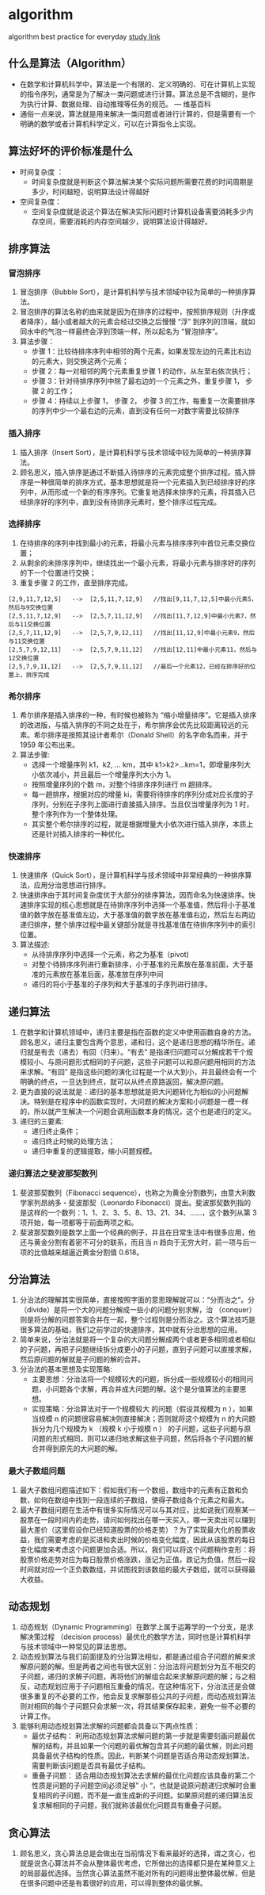 # algorithm
algorithm best practice for everyday
[study link](https://www.imooc.com/wiki/algorithmlesson/insertsort.html)

## 什么是算法（Algorithm）
- 在数学和计算机科学中，算法是一个有限的、定义明确的、可在计算机上实现的指令序列，通常是为了解决一类问题或进行计算。算法总是不含糊的，是作为执行计算、数据处理、自动推理等任务的规范。 — 维基百科
- 通俗一点来说，算法就是用来解决一类问题或者进行计算的，但是需要有一个明确的数学或者计算机科学定义，可以在计算指令上实现。

## 算法好坏的评价标准是什么
- 时间复杂度 ：
    - 时间复杂度就是判断这个算法解决某个实际问题所需要花费的时间周期是多少，时间越短，说明算法设计得越好
- 空间复杂度：
    - 空间复杂度就是说这个算法在解决实际问题时计算机设备需要消耗多少内存空间，需要消耗的内存空间越少，说明算法设计得越好。

## 排序算法
### 冒泡排序
1. 冒泡排序（Bubble Sort），是计算机科学与技术领域中较为简单的一种排序算法。
2. 冒泡排序的算法名称的由来就是因为在排序的过程中，按照排序规则（升序或者降序），越小或者越大的元素会经过交换之后慢慢 “浮” 到序列的顶端，就如同水中的气泡一样最终会浮到顶端一样，所以起名为 “冒泡排序”。
3. 算法步骤：
    - 步骤 1：比较待排序序列中相邻的两个元素，如果发现左边的元素比右边的元素大，则交换这两个元素；
    - 步骤 2：每一对相邻的两个元素重复步骤 1 的动作，从左至右依次执行；
    - 步骤 3：针对待排序序列中除了最右边的一个元素之外，重复步骤 1， 步骤 2 的工作；
    - 步骤 4：持续以上步骤 1， 步骤 2， 步骤 3 的工作，每重复一次需要排序的序列中少一个最右边的元素，直到没有任何一对数字需要比较排序

### 插入排序
1. 插入排序（Insert Sort），是计算机科学与技术领域中较为简单的一种排序算法。
2. 顾名思义，插入排序是通过不断插入待排序的元素完成整个排序过程。插入排序是一种很简单的排序方式，基本思想就是将一个元素插入到已经排序好的序列中，从而形成一个新的有序序列。它重复地选择未排序的元素，将其插入已经排序好的序列中，直到没有待排序元素时，整个排序过程完成。

### 选择排序
1. 在待排序的序列中找到最小的元素，将最小元素与排序序列中首位元素交换位置；
2. 从剩余的未排序序列中，继续找出一个最小元素，将最小元素与排序好的序列的下一个位置进行交换；
3. 重复步骤 2 的工作，直至排序完成。
```
[2,9,11,7,12,5]   -->  [2,5,11,7,12,9]	 //找出[9,11,7,12,5]中最小元素5，然后与9交换位置
[2,5,11,7,12,9]   -->  [2,5,7,11,12,9]	 //找出[11,7,12,9]中最小元素7，然后与11交换位置
[2,5,7,11,12,9]   -->  [2,5,7,9,12,11]	 //找出[11,12,9]中最小元素9，然后与11交换位置
[2,5,7,9,12,11]   -->  [2,5,7,9,11,12]   //找出[12,11]中最小元素11，然后与12交换位置
[2,5,7,9,11,12]   -->  [2,5,7,9,11,12]	 //最后一个元素12，已经在排序好的位置上，排序完成
```

### 希尔排序
1. 希尔排序是插入排序的一种，有时候也被称为 “缩小增量排序”。它是插入排序的改进版，与插入排序的不同之处在于，希尔排序会优先比较距离较远的元素。希尔排序是按照其设计者希尔（Donald Shell）的名字命名而来，并于 1959 年公布出来。
2. 算法步骤: 
    - 选择一个增量序列 k1，k2, … km，其中 k1>k2>…km=1，即增量序列大小依次减小，并且最后一个增量序列大小为 1。
    - 按照增量序列的个数 m，对整个待排序序列进行 m 趟排序。
    - 每一趟排序，根据对应的增量 ki，需要将待排序的序列分成对应长度的子序列，分别在子序列上面进行直接插入排序。当且仅当增量序列为 1 时，整个序列作为一个整体处理。
    - 其实整个希尔排序的过程，就是根据增量大小依次进行插入排序，本质上还是针对插入排序的一种优化。

### 快速排序
1. 快速排序（Quick Sort），是计算机科学与技术领域中非常经典的一种排序算法，应用分治思想进行排序。
2. 快速排序由于其时间复杂度优于大部分的排序算法，因而命名为快速排序。快速排序实现的核心思想就是在待排序序列中选择一个基准值，然后将小于基准值的数字放在基准值左边，大于基准值的数字放在基准值右边，然后左右两边递归排序，整个排序过程中最关键部分就是寻找基准值在待排序序列中的索引位置。
3. 算法描述:
    - 从待排序序列中选择一个元素，称之为基准（pivot)
    - 对整个待排序序列进行重新排序，小于基准的元素放在基准前面，大于基准的元素放在基准后面，基准放在序列中间
    - 递归的将小于基准的子序列和大于基准的子序列进行排序。


## 递归算法
1. 在数学和计算机领域中，递归主要是指在函数的定义中使用函数自身的方法。顾名思义，递归主要包含两个意思，递和归，这个是递归思想的精华所在。递归就是有去（递去）有回（归来）。“有去” 是指递归问题可以分解成若干个规模较小、与原问题形式相同的子问题，这些子问题可以和原问题用相同的方法来求解。“有回” 是指这些问题的演化过程是一个从大到小，并且最终会有一个明确的终点，一旦达到终点，就可以从终点原路返回，解决原问题。
2. 更为直接的说法就是：递归的基本思想就是把大问题转化为相似的小问题解决。特别是在程序中的函数实现时，大问题的解决方案和小问题是一模一样的，所以就产生解决一个问题会调用函数本身的情况，这个也是递归的定义。
3. 递归的三要素:
    - 递归终止条件；
    - 递归终止时候的处理方法；
    - 递归中重复的逻辑提取，缩小问题规模。

### 递归算法之斐波那契数列
1. 斐波那契数列（Fibonacci sequence），也称之为黄金分割数列，由意大利数学家列昂纳多・斐波那契（Leonardo Fibonacci）提出。斐波那契数列指的是这样的一个数列：1、1、2、3、5、8、13、21、34、……，这个数列从第 3 项开始，每一项都等于前面两项之和。
2. 斐波那契数列是数学上面一个经典的例子，并且在日常生活中有很多应用，他还与黄金分割有着密不可分的联系，而且当 n 趋向于无穷大时，前一项与后一项的比值越来越逼近黄金分割值 0.618。


## 分治算法
1. 分治法的理解其实很简单，直接按照字面的意思理解就可以：“分而治之”。分（divide）是将一个大的问题分解成一些小的问题分别求解，治 （conquer）则是将分解的问题答案合并在一起，整个过程则是分而治之。这个算法技巧是很多算法的基础，我们之前学过的快速排序，其中就有分治思想的应用。
2. 简单来说，分治法就是将一个复杂的大问题分解成两个或者更多相同或者相似的子问题，再把子问题继续拆分成更小的子问题，直到子问题可以直接求解，然后原问题的解就是子问题的解的合并。
3. 分治法的基本思想及实现策略: 
    - 主要思想：分治法将一个规模较大的问题，拆分成一些规模较小的相同问题，小问题各个求解，再合并成大问题的解。这个是分值算法的主要思想。
    - 实现策略：分治算法对于一个规模较大 的问题（假设其规模为 n ），如果当规模 n 的问题很容易解决则直接解决；否则就将这个规模为 n 的大问题拆分为几个规模为 k （规模 k 小于规模 n ） 的子问题，这些子问题与原问题的形式相同，则可以递归地求解这些子问题，然后将各个子问题的解合并得到原先的大问题的解。

### 最大子数组问题
1. 最大子数组问题描述如下：假如我们有一个数组，数组中的元素有正数和负数，如何在数组中找到一段连续的子数组，使得子数组各个元素之和最大。
2. 最大子数组问题在生活中有很多实际情况可以与其对应，比如说我们观察某一股票在一段时间内的走势，请问如何找出在哪一天买入，哪一天卖出可以赚到最大差价（这里假设你已经知道股票的价格走势）？为了实现最大化的股票收益，我们需要考虑的是买进和卖出时候的价格变化幅度，因此从该股票的每日变化幅度来考虑这个问题更加合适。所以，我们可以将这个问题稍作变形：将股票价格走势对应为每日股票价格涨跌，涨记为正值，跌记为负值，然后一段时间就对应一个正负数数组，并试图找到该数组的最大子数组，就可以获得最大收益。

## 动态规划
1. 动态规划（Dynamic Programming）在数学上属于运筹学的一个分支，是求解决策过程 （decision process）最优化的数学方法，同时也是计算机科学与技术领域中一种常见的算法思想。
2. 动态规划算法与我们前面提及的分治算法相似，都是通过组合子问题的解来求解原问题的解。但是两者之间也有很大区别：分治法将问题划分为互不相交的子问题，递归的求解子问题，再将他们的解组合起来求解原问题的解；与之相反，动态规划应用于子问题相互重叠的情况，在这种情况下，分治法还是会做很多重复的不必要的工作，他会反复求解那些公共的子问题，而动态规划算法则对相同的每个子问题只会求解一次，将其结果保存起来，避免一些不必要的计算工作。
3. 能够利用动态规划算法求解的问题都会具备以下两点性质：
    - 最优子结构： 利用动态规划算法求解问题的第一步就是需要刻画问题最优解的结构，并且如果一个问题的最优解包含其子问题的最优解，则此问题具备最优子结构的性质。因此，判断某个问题是否适合用动态规划算法，需要判断该问题是否具有最优子结构。
    - 重叠子问题： 适合用动态规划算法去求解的最优化问题应该具备的第二个性质是问题的子问题空间必须足够” 小 “，也就是说原问题递归求解时会重复相同的子问题，而不是一直生成新的子问题。如果原问题的递归算法反复求解相同的子问题，我们就称该最优化问题具有重叠子问题。

## 贪心算法
1. 顾名思义，贪心算法总是会做出在当前情况下看来最好的选择，谓之贪心，也就是说贪心算法并不会从整体最优考虑，它所做出的选择都只是在某种意义上的局部最优选择。当然贪心算法虽然不能对所有的问题得出整体最优解，但是在很多问题中还是有着很好的应用，可以得到整体的最优解。
